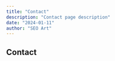 ```yaml
---
title: "Contact"
description: "Contact page description"
date: "2024-01-11"
author: "SEO Art"
---
```


## Contact



